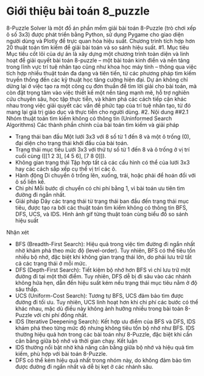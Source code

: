 # Giới thiệu bài toán 8_puzzle
8-Puzzle Solver là một đồ án phần mềm giải bài toán 8-Puzzle (trò chơi xếp ô số 3x3) được phát triển bằng Python, sử dụng Pygame cho giao diện người dùng và Plotly để trực quan hóa hiệu suất. Chương trình tích hợp hơn 20 thuật toán tìm kiếm để giải bài toán và so sánh hiệu suất.
#1. Mục tiêu
Mục tiêu cốt lõi của dự án là xây dựng một chương trình toàn diện và linh hoạt để giải quyết bài toán 8-puzzle – một bài toán kinh điển và nền tảng trong lĩnh vực trí tuệ nhân tạo cũng như khoa học máy tính – thông qua việc tích hợp nhiều thuật toán đa dạng và tiên tiến, từ các phương pháp tìm kiếm truyền thống đến các kỹ thuật học tăng cường hiện đại. Dự án không chỉ dừng lại ở việc tạo ra một công cụ đơn thuần để tìm lời giải cho bài toán, mà còn đặt trọng tâm vào việc thiết kế một nền tảng mạnh mẽ, hỗ trợ nghiên cứu chuyên sâu, học tập thực tiễn, và khám phá các cách tiếp cận khác nhau trong việc giải quyết các vấn đề phức tạp của trí tuệ nhân tạo, từ đó mang lại giá trị giáo dục và thực tiễn cho người dùng.
#2. Nội dung
##2.1 Nhóm thuật toán tìm kiếm không có thông tin (Uninformed Search Algorithms)
Các thành phần chính của bài toán tìm kiếm và giải pháp
+ Trạng thái ban đầu
  Một lưới 3x3 với 8 số từ 1 đến 8 và một ô trống (0), đại diện cho trạng thái khởi đầu của bài toán.
+ Trạng thái mục tiêu
  Lưới 3x3 với thứ tự số từ 1 đến 8 và ô trống ở vị trí cuối cùng ([[1 2 3], [4 5 6], [7 8 0]]).
+ Không gian trạng thái
  Tập hợp tất cả các cấu hình có thể của lưới 3x3 hay các cách sắp xếp cụ thể vị trí các ô.
+ Hành động
  Di chuyển ô trống lên, xuống, trái, hoặc phải để hoán đổi với ô số liền kề.
+ Chi phí
  Mỗi bước di chuyển có chi phí bằng 1, vì bài toán ưu tiên tìm đường đi ngắn nhất.
+ Giải pháp
  Dãy các trạng thái từ trạng thái ban đầu đến trạng thái mục tiêu, được tạo ra bởi các thuật toán tìm kiếm không có thông tin BFS, DFS, UCS, và IDS.
Hình ảnh gif từng thuật toán cùng biểu đồ so sánh hiệu suất

Nhận xét
+ BFS (Breadth-First Search): Hiệu quả trong việc tìm đường đi ngắn nhất nhờ khám phá theo mức độ (level-order). Tuy nhiên, BFS có thể tiêu tốn nhiều bộ nhớ, đặc biệt khi không gian trạng thái lớn, do phải lưu trữ tất cả các trạng thái ở mỗi mức.
+ DFS (Depth-First Search): Tiết kiệm bộ nhớ hơn BFS vì chỉ lưu trữ một đường đi tại một thời điểm. Tuy nhiên, DFS dễ bị đi sâu vào các nhánh không hứa hẹn, dẫn đến hiệu suất kém nếu trạng thái mục tiêu nằm ở độ sâu thấp.
+ UCS (Uniform-Cost Search): Tương tự BFS, UCS đảm bảo tìm được đường đi tối ưu. Tuy nhiên, UCS linh hoạt hơn khi chi phí các bước có thể khác nhau, mặc dù điều này không ảnh hưởng nhiều trong bài toán 8-Puzzle với chi phí đồng nhất.
+ IDS (Iterative Deepening Search): Kết hợp ưu điểm của BFS và DFS, IDS khám phá theo từng mức độ nhưng không tiêu tốn bộ nhớ như BFS. IDS thường hiệu quả hơn trong các bài toán như 8-Puzzle, đặc biệt khi cần cân bằng giữa bộ nhớ và thời gian chạy.
Kết luận
+ IDS thường nổi bật nhờ khả năng cân bằng giữa bộ nhớ và hiệu quả tìm kiếm, phù hợp với bài toán 8-Puzzle.
+ DFS có thể kém hiệu quả nhất trong nhóm này, do không đảm bảo tìm được đường đi ngắn nhất và dễ bị kẹt ở các nhánh sâu.
